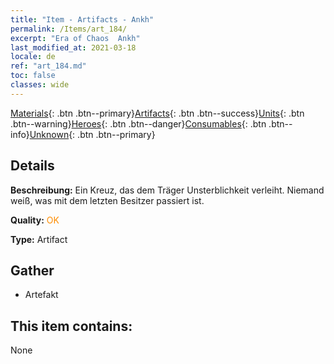 ```yaml
---
title: "Item - Artifacts - Ankh"
permalink: /Items/art_184/
excerpt: "Era of Chaos  Ankh"
last_modified_at: 2021-03-18
locale: de
ref: "art_184.md"
toc: false
classes: wide
---
```

 [Materials](/de/Items/){: .btn .btn--primary}[Artifacts](/de/Items/Artifacts/){: .btn .btn--success}[Units](/de/Items/Units/){: .btn .btn--warning}[Heroes](/de/Items/Heroes/){: .btn .btn--danger}[Consumables](/de/Items/Consumables/){: .btn .btn--info}[Unknown](/de/Items/Unknown/){: .btn .btn--primary}

## Details
 **Beschreibung:** Ein Kreuz, das dem Träger Unsterblichkeit verleiht. Niemand weiß, was mit dem letzten Besitzer passiert ist.

 **Quality:** <span style="color: #FF8C00">OK</span>

 **Type:** Artifact

## Gather

*    Artefakt 

## This item contains:

  None

